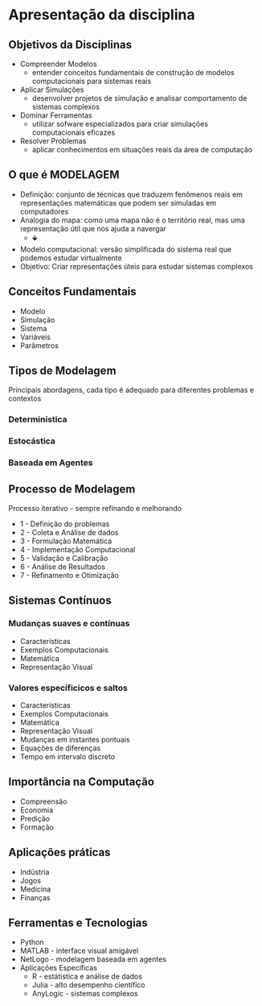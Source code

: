 # Apresentação da disciplina
## Objetivos da Disciplinas
* Compreender Modelos
  * entender conceitos fundamentais de construção de modelos computacionais para sistemas reais   
* Aplicar Simulações
  * desenvolver projetos de simulação e analisar comportamento de sistemas complexos 
* Dominar Ferramentas
  * utilizar sofware especializados para criar simulações computacionais eficazes 
* Resolver Problemas
  * aplicar conhecimentos em situações reais da área de computação 
  
## O que é MODELAGEM
* Definição: conjunto de técnicas que traduzem fenômenos reais em representações matemáticas que podem ser simuladas em computadores
* Analogia do mapa: como uma mapa não é o território real, mas uma representação útil que nos ajuda a navergar
  * 🡻
* Modelo computacional: versão simplificada do sistema real que podemos estudar virtualmente
* Objetivo: Criar representações úteis para estudar sistemas complexos

## Conceitos Fundamentais
* Modelo
* Simulação
* Sistema
* Variáveis
* Parâmetros

## Tipos de Modelagem
Principais abordagens, cada tipo é adequado para diferentes problemas e contextos
### Determinística
### Estocástica
### Baseada em Agentes

## Processo de Modelagem
Processo iterativo - sempre refinando e melhorando
* 1 - Definição do problemas
* 2 - Coleta e Análise de dados
* 3 - Formulação Matemática
* 4 - Implementação Computacional
* 5 - Validação e Calibração
* 6 - Análise de Resultados
* 7 - Refinamento e Otimização

## Sistemas Contínuos
### Mudanças suaves e contínuas
* Características
* Exemplos Computacionais
* Matemática
* Representação Visual

### Valores específicicos e saltos
* Características
* Exemplos Computacionais
* Matemática
* Representação Visual
* Mudanças em instantes pontuais
* Equações de diferenças
* Tempo em intervalo discreto

## Importância na Computação
* Compreensão
* Economia
* Predição
* Formação

## Aplicações práticas
* Indústria
* Jogos
* Medicina
* Finanças

## Ferramentas e Tecnologias
* Python
* MATLAB - interface visual amigável
* NetLogo - modelagem baseada em agentes
* Aplicações Específicas
  * R - estátistica e análise de dados
  * Julia - alto desempenho científico
  * AnyLogic - sistemas complexos 

